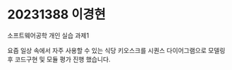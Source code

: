 # 20231388 이경현
소프트웨어공학 개인 실습 과제1

요즘 일상 속에서 자주 사용할 수 있는 식당 키오스크를 시퀀스 다이어그램으로 모델링 후 코드구현 및 모듈 평가 진행 했습니다.
